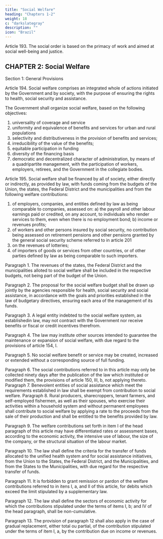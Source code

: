 ```yaml
---
title: "Social Welfare"
heading: "Chapters 1-2"
weight: 18
c: "darkslategray"
description: ""
icon: "Brazil"
---
```



Article 193. The social order is based on the primacy of work and aimed at social well-being and justice.


## CHAPTER 2: Social Welfare

Section 1: General Provisions

Article 194.  Social welfare comprises an integrated whole of actions initiated by the Government and by society, with the purpose of ensuring the rights to health, social security and assistance.

The Government shall organize social welfare, based on the following objectives:
1. universality of coverage and service
2.  uniformity and equivalence of benefits and services for urban and rural populations
3.   selectivity and distributiveness in the provision of benefits and services;
4. irreducibility of the value of the benefits;
5. equitable participation in funding
6.  diversity of the financing basis
7.   democratic and decentralized character of administration, by means of a quadripartite management, with the participation of workers, employers, retirees, and the Government in the collegiate bodies.

Article 195. Social welfare shall be financed by all of society, either directly or indirectly, as provided by law, with funds coming from the budgets of the Union, the states, the Federal District and the municipalities and from the following welfare contributions:

1. of employers, companies, and entities defined by law as being comparable to companies, assessed on:
a) the payroll and other labour earnings paid or credited, on any account, to individuals who render services to them, even when there is no employment bond;
b) income or revenues profits;
2.  of workers and other persons insured by social security, no contribution being assessed on retirement pensions and other pensions granted by the general social security scheme referred to in article 201
3.   on the revenues of lotteries;
4. of importers of goods or services from other countries, or of other parties defined by law as being comparable to such importers.

Paragraph 1. The revenues of the states, the Federal District and the municipalities alloted to social welfare shall be included in the respective budgets, not being part of the budget of the Union.

Paragraph 2. The proposal for the social welfare budget shall be drawn up jointly by the agencies responsible for health, social security and social assistance, in accordance with the goals and priorities established in the law of budgetary directives, ensuring each area of the management of its funds.

Paragraph 3. A legal entity indebted to the social welfare system, as establishedin law, may not contract with the Government nor receive benefits or fiscal or credit incentives therefrom.

Paragraph 4. The law may institute other sources intended to guarantee the maintenance or expansion of social welfare, with due regard to the provisions of article 154, I.

Paragraph 5. No social welfare benefit or service may be created, increased or extended without a corresponding source of full funding.

Paragraph 6. The social contributions referred to in this article may only be
collected ninety days after the publication of the law which instituted or modified
them, the provisions of article 150, III, b, not applying thereto.
Paragraph 7. Benevolent entities of social assistance which meet the requirements
established in law shall be exempt from contribution to social welfare.
Paragraph 8. Rural producers, sharecroppers, tenant farmers, and self-employed
fishermen, as well as their spouses, who exercise their activities within a household
system and without permanent employees shall contribute to social welfare by applying
a rate to the proceeds from the sale of their production and shall be entitled to the
benefits provided by law.

Paragraph 9. The welfare contributions set forth in item I of the head paragraph of this article may have differentiated rates or assessment bases, according to the economic activity, the intensive use of labour, the size of the company, or the structural situation of the labour market.

Paragraph 10. The law shall define the criteria for the transfer of funds allocated to the unified health system and for social assistance initiatives, from the Union to the States, the Federal District, and the Municipalities, and from the States to the Municipalities, with due regard for the respective transfer of funds.

Paragraph 11. It is forbidden to grant remission or pardon of the welfare contributions referred to in itens I, a, and II of this article, for debits which exceed the limit stipulated by a supplementary law.

Paragraph 12. The law shall define the sectors of economic activity for which the contributions stipulated under the terms of items I, b; and IV of the head paragraph, shall be non-cumulative.

Paragraph 13. The provision of paragraph 12 shall also apply in the case of gradual replacement, either total ou partial, of the contribution stipulated under the terms of item I, a, by the contribution due on income or revenues.


